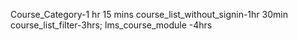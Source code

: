 Course_Category-1 hr 15 mins
course_list_without_signin-1hr 30min
course_list_filter-3hrs;
lms_course_module -4hrs
